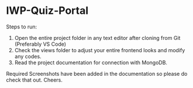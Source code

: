 # IWP-Quiz-Portal
Steps to run:
<ol>
<li>Open the entire project folder in any text editor after cloning from Git (Preferably VS Code)</li>
<li>Check the views folder to adjust your entire frontend looks and modify any codes.</li>
<li>Read the project documentation for connection with MongoDB.</li>
</ol>

Required Screenshots have been added in the documentation so please do check that out.
Cheers.
